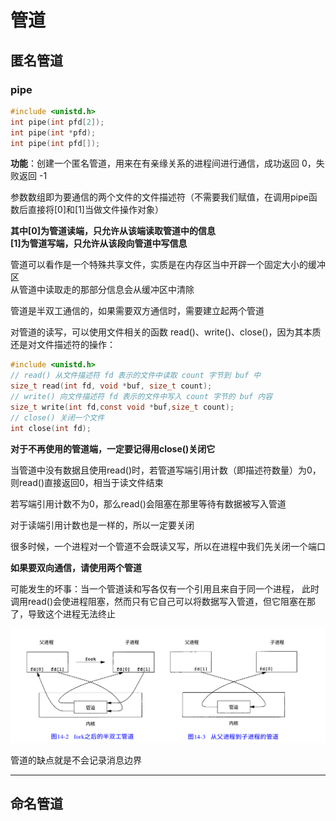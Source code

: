 # 管道
## 匿名管道
### pipe
``` C
#include <unistd.h>
int pipe(int pfd[2]);
int pipe(int *pfd);
int pipe(int pfd[]);
```

**功能**：创建一个匿名管道，用来在有亲缘关系的进程间进行通信，成功返回 0，失败返回 -1  

参数数组即为要通信的两个文件的文件描述符（不需要我们赋值，在调用pipe函数后直接将[0]和[1]当做文件操作对象）  

**其中[0]为管道读端，只允许从该端读取管道中的信息**  
**[1]为管道写端，只允许从该段向管道中写信息**  

管道可以看作是一个特殊共享文件，实质是在内存区当中开辟一个固定大小的缓冲区  
从管道中读取走的那部分信息会从缓冲区中清除  

管道是半双工通信的，如果需要双方通信时，需要建立起两个管道  

对管道的读写，可以使用文件相关的函数 read()、write()、close()，因为其本质还是对文件描述符的操作：  
``` C
#include <unistd.h>
// read() 从文件描述符 fd 表示的文件中读取 count 字节到 buf 中
size_t read(int fd, void *buf, size_t count);
// write() 向文件描述符 fd 表示的文件中写入 count 字节的 buf 内容
size_t write(int fd,const void *buf,size_t count);
// close() 关闭一个文件
int close(int fd);
```

**对于不再使用的管道端，一定要记得用close()关闭它**  

当管道中没有数据且使用read()时，若管道写端引用计数（即描述符数量）为0，则read()直接返回0，相当于读文件结束  

若写端引用计数不为0，那么read()会阻塞在那里等待有数据被写入管道  

对于读端引用计数也是一样的，所以一定要关闭  

很多时候，一个进程对一个管道不会既读又写，所以在进程中我们先关闭一个端口  

**如果要双向通信，请使用两个管道**  

可能发生的坏事：当一个管道读和写各仅有一个引用且来自于同一个进程， 此时调用read()会使进程阻塞，然而只有它自己可以将数据写入管道，但它阻塞在那了，导致这个进程无法终止  

![双管道通信](../img/pipe.png)  

管道的缺点就是不会记录消息边界  

--------------
## 命名管道